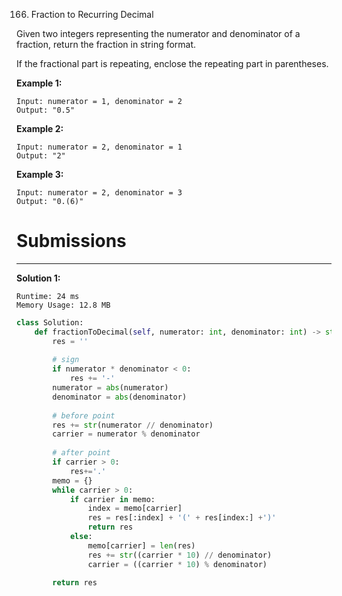 166. Fraction to Recurring Decimal

Given two integers representing the numerator and denominator of a fraction, return the fraction in string format.

If the fractional part is repeating, enclose the repeating part in parentheses.

**Example 1:**
```
Input: numerator = 1, denominator = 2
Output: "0.5"
```

**Example 2:**
```
Input: numerator = 2, denominator = 1
Output: "2"
```

**Example 3:**
```
Input: numerator = 2, denominator = 3
Output: "0.(6)"
```

# Submissions
---
**Solution 1:**
```
Runtime: 24 ms
Memory Usage: 12.8 MB
```
```python
class Solution:
    def fractionToDecimal(self, numerator: int, denominator: int) -> str:
        res = ''
        
        # sign
        if numerator * denominator < 0:
            res += '-'
        numerator = abs(numerator)
        denominator = abs(denominator)
        
        # before point
        res += str(numerator // denominator)
        carrier = numerator % denominator
        
        # after point
        if carrier > 0:
            res+='.'
        memo = {}
        while carrier > 0:
            if carrier in memo:
                index = memo[carrier]
                res = res[:index] + '(' + res[index:] +')'
                return res
            else:
                memo[carrier] = len(res)
                res += str((carrier * 10) // denominator)
                carrier = ((carrier * 10) % denominator)
                
        return res
```